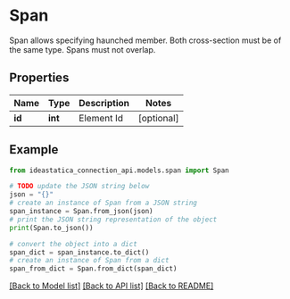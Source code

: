 # Span

Span allows specifying haunched member.    Both cross-section must be of the same type. Spans must not overlap.

## Properties

Name | Type | Description | Notes
------------ | ------------- | ------------- | -------------
**id** | **int** | Element Id | [optional] 

## Example

```python
from ideastatica_connection_api.models.span import Span

# TODO update the JSON string below
json = "{}"
# create an instance of Span from a JSON string
span_instance = Span.from_json(json)
# print the JSON string representation of the object
print(Span.to_json())

# convert the object into a dict
span_dict = span_instance.to_dict()
# create an instance of Span from a dict
span_from_dict = Span.from_dict(span_dict)
```
[[Back to Model list]](../README.md#documentation-for-models) [[Back to API list]](../README.md#documentation-for-api-endpoints) [[Back to README]](../README.md)


